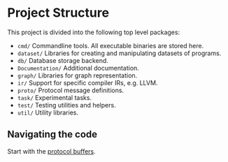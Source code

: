 # Project Structure

This project is divided into the following top level packages:

* `cmd/` Commandline tools. All executable binaries are stored here.
* `dataset/` Libraries for creating and manipulating datasets of programs.
* `db/` Database storage backend.
* `Documentation/` Additional documentation.
* `graph/` Libraries for graph representation.
* `ir/` Support for specific compiler IRs, e.g. LLVM.
* `proto/` Protocol message definitions.
* `task/` Experimental tasks.
* `test/` Testing utilities and helpers.
* `util/` Utility libraries.

## Navigating the code

Start with the [protocol buffers](/programl/proto).
